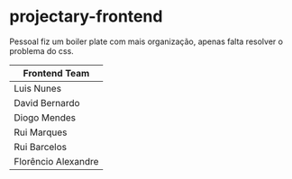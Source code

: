 # projectary-frontend

Pessoal fiz um boiler plate com mais organização, apenas falta resolver o problema do css.

| Frontend Team       |
| ------------------- |
| Luis Nunes          |
| David Bernardo      |
| Diogo Mendes        |
| Rui Marques         |  
| Rui Barcelos        |
| Florêncio Alexandre |
